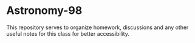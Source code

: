 # Astronomy-98
This repository serves to organize homework, discussions and any other useful notes for this class for better accessibility. 
